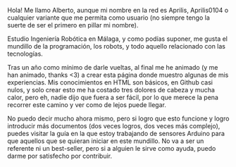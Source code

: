 Hola! Me llamo Alberto, aunque mi nombre en la red es Aprilis, Aprilis0104 o cualquier variante que me permita como usuario (no siempre tengo la suerte de ser el primero en pillar mi nombre).

Estudio Ingeniería Robótica en Málaga, y como podías suponer, me gusta el mundillo de la programación, los robots, y todo aquello relacionado con las tecnologías.

Tras un año como mínimo de darle vueltas, al final me he animado (y me han animado, thanks <3) a crear esta página donde muestro algunas de mis experiencias. Mis conocimientos en HTML son básicos, en Github casi nulos, y solo crear esto me ha costado tres dolores de cabeza y mucha calor, pero eh, nadie dijo que fuera a ser fácil, por lo que merece la pena recorrer este camino y ver como de lejos puede llegar.

No puedo decir mucho ahora mismo, pero si logro que esto funcione y logro introducir más documentos (dos veces logros, dos veces más complejo), puedes visitar la guía en la que estoy trabajando de sensores Arduino para que aquellos que se quieran iniciar en este mundillo. No va a ser un referente ni un best-seller, pero si a alguien le sirve como ayuda, puedo darme por satisfecho por contribuir.
